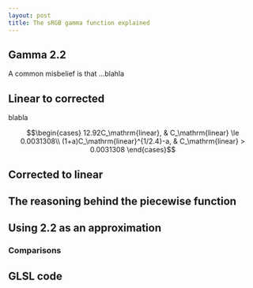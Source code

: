 ```yaml
---
layout: post
title: The sRGB gamma function explained
---
```


## Gamma 2.2
A common misbelief is that ...blahla

## Linear to corrected

blabla

$$\begin{cases}
12.92C_\mathrm{linear}, & C_\mathrm{linear} \le 0.0031308\\
(1+a)C_\mathrm{linear}^{1/2.4}-a, & C_\mathrm{linear} > 0.0031308
\end{cases}$$

## Corrected to linear

## The reasoning behind the piecewise function

## Using 2.2 as an approximation

### Comparisons

## GLSL code
